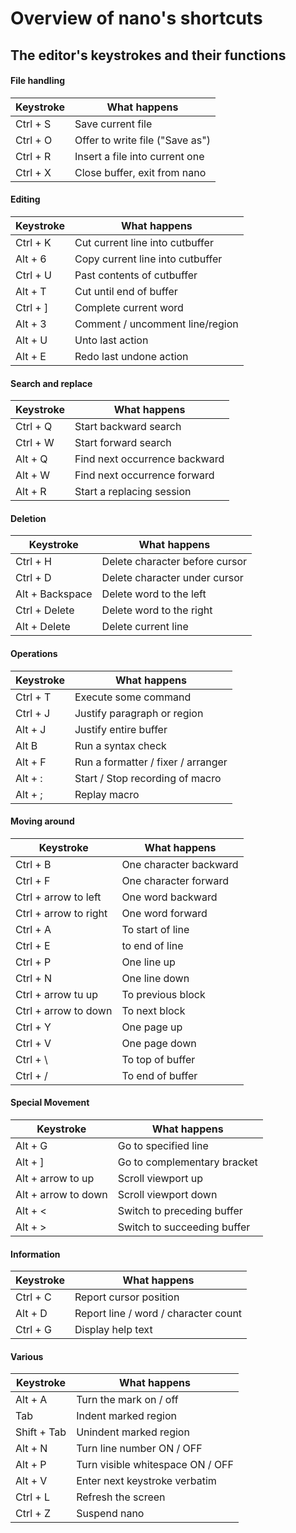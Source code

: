 # Overview of nano's shortcuts

## The editor's keystrokes and their functions



#### File handling

| Keystroke | What happens                    |
| --------- | ------------------------------- |
| Ctrl + S  | Save current file               |
| Ctrl + O  | Offer to write file ("Save as") |
| Ctrl + R  | Insert a file into current one  |
| Ctrl + X  | Close buffer, exit from nano    |



#### Editing

| Keystroke | What  happens                    |
| --------- | -------------------------------- |
| Ctrl + K  | Cut current line into cutbuffer  |
| Alt + 6   | Copy current line into cutbuffer |
| Ctrl + U  | Past contents of cutbuffer       |
| Alt + T   | Cut until end of buffer          |
| Ctrl + ]  | Complete current word            |
| Alt + 3   | Comment / uncomment line/region  |
| Alt + U   | Unto last action                 |
| Alt + E   | Redo last undone action          |



#### Search and replace

| Keystroke | What  happens                 |
| --------- | ----------------------------- |
| Ctrl + Q  | Start backward search         |
| Ctrl + W  | Start forward search          |
| Alt + Q   | Find next occurrence backward |
| Alt + W   | Find next occurrence forward  |
| Alt + R   | Start a replacing session     |



#### Deletion

| Keystroke       | What happens                   |
| --------------- | ------------------------------ |
| Ctrl + H        | Delete character before cursor |
| Ctrl + D        | Delete character under cursor  |
| Alt + Backspace | Delete word to the left        |
| Ctrl + Delete   | Delete word to the right       |
| Alt + Delete    | Delete current line            |



#### Operations

| Keystroke | What  happens                      |
| --------- | ---------------------------------- |
| Ctrl + T  | Execute some command               |
| Ctrl + J  | Justify paragraph or region        |
| Alt + J   | Justify entire buffer              |
| Alt B     | Run a syntax check                 |
| Alt + F   | Run a formatter / fixer / arranger |
| Alt + :   | Start / Stop recording of macro    |
| Alt + ;   | Replay macro                       |



#### Moving around

| Keystroke             | What happens           |
| --------------------- | ---------------------- |
| Ctrl + B              | One character backward |
| Ctrl + F              | One character forward  |
| Ctrl + arrow to left  | One word backward      |
| Ctrl + arrow to right | One word forward       |
| Ctrl + A              | To start of line       |
| Ctrl + E              | to end of line         |
| Ctrl + P              | One line up            |
| Ctrl + N              | One line down          |
| Ctrl + arrow tu up    | To previous block      |
| Ctrl + arrow to down  | To next block          |
| Ctrl + Y              | One page up            |
| Ctrl + V              | One page down          |
| Ctrl + \              | To top of buffer       |
| Ctrl + /              | To end of buffer       |



#### Special Movement

| Keystroke           | What happens                |
| ------------------- | --------------------------- |
| Alt + G             | Go to specified line        |
| Alt + ]             | Go to complementary bracket |
| Alt + arrow to up   | Scroll viewport up          |
| Alt + arrow to down | Scroll viewport down        |
| Alt + <             | Switch to preceding buffer  |
| Alt + >             | Switch to succeeding buffer |



#### Information

| Keystroke | What happens                         |
| --------- | ------------------------------------ |
| Ctrl + C  | Report cursor position               |
| Alt + D   | Report line / word / character count |
| Ctrl + G  | Display help text                    |



#### Various

| Keystroke   | What happens                     |
| ----------- | -------------------------------- |
| Alt + A     | Turn the mark on / off           |
| Tab         | Indent marked region             |
| Shift + Tab | Unindent marked region           |
| Alt + N     | Turn line number ON / OFF        |
| Alt + P     | Turn visible whitespace ON / OFF |
| Alt + V     | Enter next keystroke verbatim    |
| Ctrl + L    | Refresh the screen               |
| Ctrl + Z    | Suspend nano                     |

